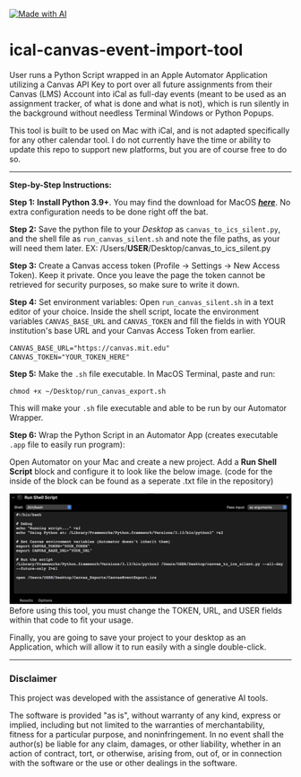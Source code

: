 [![Made with AI](https://img.shields.io/badge/Made%20with-AI-lightgrey?style=for-the-badge)](https://github.com/mefengl/made-by-ai)

# ical-canvas-event-import-tool
User runs a Python Script wrapped in an Apple Automator Application utilizing a Canvas API Key to port over all future assignments from their Canvas (LMS) Account into iCal as full-day events (meant to be used as an assignment tracker, of what is done and what is not), which is run silently in the background without needless Terminal Windows or Python Popups.

This tool is built to be used on Mac with iCal, and is not adapted specifically for any other calendar tool. I do not currently have the time or ability to update this repo to support new platforms, but you are of course free to do so.

---

**Step-by-Step Instructions:**

**Step 1:** **Install Python 3.9+**. You may find the download for MacOS [***here***](https://www.python.org/downloads/). No extra configuration needs to be done right off the bat.

**Step 2:** Save the python file to your _Desktop_ as `canvas_to_ics_silent.py`, and the shell file as `run_canvas_silent.sh` and note the file paths, as your will need them later. EX: /Users/**USER**/Desktop/canvas_to_ics_silent.py

**Step 3:** Create a Canvas access token (Profile → Settings → New Access Token). Keep it private. Once you leave the page the token cannot be retrieved for security purposes, so make sure to write it down.

**Step 4:** Set environment variables: Open `run_canvas_silent.sh` in a text editor of your choice. Inside the shell script, locate the environment variables `CANVAS_BASE_URL` and `CANVAS_TOKEN` and fill the fields in with YOUR institution's base URL and your Canvas Access Token from earlier.

    CANVAS_BASE_URL="https://canvas.mit.edu"
    CANVAS_TOKEN="YOUR_TOKEN_HERE"

**Step 5:** Make the `.sh` file executable. In MacOS Terminal, paste and run:

    chmod +x ~/Desktop/run_canvas_export.sh
This will make your `.sh` file executable and able to be run by our Automator Wrapper.

**Step 6:** Wrap the Python Script in an Automator App (creates executable `.app` file to easily run program):

Open Automator on your Mac and create a new project. Add a **Run Shell Script** block and configure it to look like the below image. (code for the inside of the block can be found as a seperate .txt file in the repository)

![Automator Window Snippet](RunShellScriptAutomatorSnippet.png)
Before using this tool, you must change the TOKEN, URL, and USER fields within that code to fit your usage.

Finally, you are going to save your project to your desktop as an Application, which will allow it to run easily with a single double-click.

---

### Disclaimer  
This project was developed with the assistance of generative AI tools.  

The software is provided "as is", without warranty of any kind, express or implied, including but not limited to the warranties of merchantability, fitness for a particular purpose, and noninfringement. In no event shall the author(s) be liable for any claim, damages, or other liability, whether in an action of contract, tort, or otherwise, arising from, out of, or in connection with the software or the use or other dealings in the software.  
